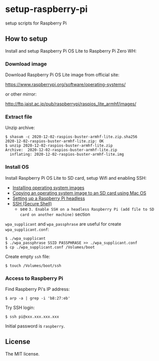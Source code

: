 # setup-raspberry-pi

setup scripts for Raspberry Pi

## How to setup

Install and setup Raspberry Pi OS Lite to Raspberry Pi Zero WH:

### Download image

Download Raspberry Pi OS Lite image from official site:

https://www.raspberrypi.org/software/operating-systems/

or other mirror:

http://ftp.jaist.ac.jp/pub/raspberrypi/raspios_lite_armhf/images/

### Extract file

Unzip archive:

```console
$ shasum -c 2020-12-02-raspios-buster-armhf-lite.zip.sha256
2020-12-02-raspios-buster-armhf-lite.zip: OK
$ unzip 2020-12-02-raspios-buster-armhf-lite.zip
Archive:  2020-12-02-raspios-buster-armhf-lite.zip
  inflating: 2020-12-02-raspios-buster-armhf-lite.img
```

### Install OS

Install Raspberry Pi OS Lite to SD card, setup Wifi and enabling SSH:

- [Installing operating system images](https://www.raspberrypi.org/documentation/installation/installing-images/)
- [Copying an operating system image to an SD card using Mac OS](https://www.raspberrypi.org/documentation/installation/installing-images/mac.md)
- [Setting up a Raspberry Pi headless](https://www.raspberrypi.org/documentation/configuration/wireless/headless.md)
- [SSH (Secure Shell)](https://www.raspberrypi.org/documentation/remote-access/ssh/README.md)
    - see `3. Enable SSH on a headless Raspberry Pi (add file to SD card on another machine)` section

`wpa_supplicant` and `wpa_passphrase` are useful for create `wpa_supplicant.conf`:

```console
$ ./wpa_supplicant
$ ./wpa_passphrase SSID PASSPHRASE >> ./wpa_supplicant.conf
$ cp ./wpa_supplicant.conf /Volumes/boot
```

Create empty `ssh` file:

```console
$ touch /Volumes/boot/ssh
```

### Access to Raspberry Pi

Find Raspberry Pi's IP address:

```console
$ arp -a | grep -i 'b8:27:eb'
```

Try SSH login:

```console
$ ssh pi@xxx.xxx.xxx.xxx
```

Initial password is `raspberry`.

## License

The MIT license.

